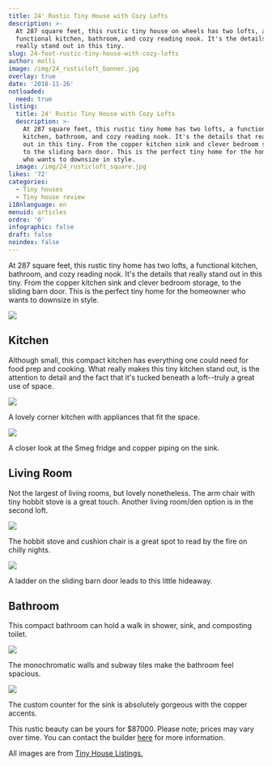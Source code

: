 ```yaml
---
title: 24' Rustic Tiny House with Cozy Lofts
description: >-
  At 287 square feet, this rustic tiny house on wheels has two lofts, a
  functional kitchen, bathroom, and cozy reading nook. It's the details that
  really stand out in this tiny. 
slug: 24-foot-rustic-tiny-house-with-cozy-lofts
author: molli
image: /img/24_rusticloft_banner.jpg
overlay: true
date: '2018-11-26'
notloaded:
  need: true
listing:
  title: 24' Rustic Tiny House with Cozy Lofts
  description: >-
    At 287 square feet, this rustic tiny home has two lofts, a functional
    kitchen, bathroom, and cozy reading nook. It's the details that really stand
    out in this tiny. From the copper kitchen sink and clever bedroom storage,
    to the sliding barn door. This is the perfect tiny home for the homeowner
    who wants to downsize in style. 
  image: /img/24_rusticloft_square.jpg
likes: '72'
categories:
  - Tiny houses
  - Tiny house review
i18nlanguage: en
menuid: articles
ordre: '0'
infographic: false
draft: false
noindex: false
---
```

At 287 square feet, this rustic tiny home has two lofts, a functional kitchen, bathroom, and cozy reading nook. It's the details that really stand out in this tiny. From the copper kitchen sink and clever bedroom storage, to the sliding barn door. This is the perfect tiny home for the homeowner who wants to downsize in style. 

![](/img/24_rusticloft_1.jpeg)

## Kitchen

Although small, this compact kitchen has everything one could need for food prep and cooking. What really makes this tiny kitchen stand out, is the attention to detail and the fact that it's tucked beneath a loft--truly a great use of space. 

![](/img/24_rusticloft_2.jpeg)

<span class="figcaption">A lovely corner kitchen with appliances that fit the space.</span>

![](/img/24_rusticloft_3.jpeg)

<span class="figcaption">A closer look at the Smeg fridge and copper piping on the sink.</span>

## Living Room

Not the largest of living rooms, but lovely nonetheless. The arm chair with tiny hobbit stove is a great touch. Another living room/den option is in the second loft.

![](/img/24_rusticloft_4.jpeg)

<span class="figcaption">The hobbit stove and cushion chair is a great spot to read by the fire on chilly nights.</span>

![](/img/24_rusticloft_5.jpeg)

<span class="figcaption">A ladder on the sliding barn door leads to this little hideaway.</span>

## Bathroom

This compact bathroom can hold a walk in shower, sink, and composting toilet. 

![](/img/24_rusticloft_6.jpeg)

<span class="figcaption">The monochromatic walls and subway tiles make the bathroom feel spacious.</span>

![](/img/24_rusticloft_7.jpeg)

<span class="figcaption">The custom counter for the sink is absolutely gorgeous with the copper accents.</span>

This rustic beauty can be yours for $87000. Please note; prices may vary over time. You can contact the builder [here](https://www.minttinyhomes.com/contact-tiny-living) for more information.

All images are from [Tiny House Listings.](https://tinyhouselistings.com/listings/delta-bc-canada-12-rustic-24ft-loft-edition)
